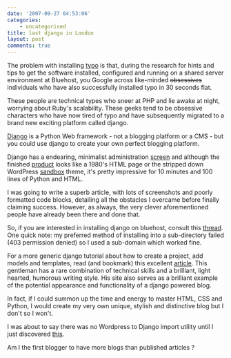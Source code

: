 ```yaml
---
date: '2007-09-27 04:53:06'
categories:
    - uncategorised
title: last django in London
layout: post
comments: true
---
```

The problem with installing
[typo](http://www.nbrightside.com/blog/2007/09/25/wordpress-23-and-typo/)
is that, during the research for hints and tips to get the software
installed, configured and running on a shared server environment at
Bluehost, you Google across like-minded ~~obsessives~~ individuals who
have also successfully installed typo in 30 seconds flat.

These people are technical types who sneer at PHP and lie awake at
night, worrying about Ruby's scalability. These geeks tend to be
obsessive characters who have now tired of typo and have subsequently
migrated to a brand new exciting platform called django.

[Django](http://www.djangoproject.com/) is a Python Web framework - not
a blogging platform or a CMS - but you could use django to create your
own perfect blogging platform.

Django has a endearing, minimalist administration
[screen](http://picasaweb.google.com/nbrightside/Blog/photo#5114597340304921426)
and although the finished
[product](http://picasaweb.google.com/nbrightside/Blog/photo#5115173497282777954)
looks like a 1980's HTML page or the stripped down WordPress
[sandbox](http://www.plaintxt.org/themes/sandbox/) theme, it's pretty
impressive for 10 minutes and 100 lines of Python and HTML.

I was going to write a superb article, with lots of screenshots and
poorly formatted code blocks, detailing all the obstacles I overcame
before finally claiming success. However, as always, the very clever
aforementioned people have already been there and done that.

So, if you are interested in installing django on bluehost, consult this
[thread](http://www.bluehostforum.com/showthread.php?t=715). One quick
note: my preferred method of installing into a sub-directory failed (403
permission denied) so I used a sub-domain which worked fine.

For a more generic django tutorial about how to create a project, add
models and templates, read (and bookmark) this excellent
[article](http://fallingbullets.com/blog/2006/aug/06/wordpress-clone-27-seconds-part-1-40/).
This gentleman has a rare combination of technical skills and a
brilliant, light hearted, humorous writing style. His site also serves
as a brilliant example of the potential appearance and functionality of
a django powered blog.

In fact, if I could summon up the time and energy to master HTML, CSS
and Python, I would create my very own unique, stylish and distinctive
blog but I don't so I won't.

I was about to say there was no Wordpress to Django import utility until
I just discovered
[this](http://code.google.com/p/django-wordpress-admin/).

Am I the first blogger to have more blogs than published articles ?
